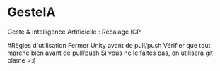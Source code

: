 # GesteIA
Geste &amp; Intelligence Artificielle : Recalage ICP

#Règles d'utilisation
Fermer Unity avant de pull/push
Vérifier que tout marche bien avant de pull/push
Si vous ne le faites pas, on utilisera git blame >:(
